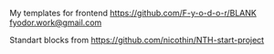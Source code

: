 My templates for frontend
https://github.com/F-y-o-d-o-r/BLANK
fyodor.work@gmail.com

Standart blocks from https://github.com/nicothin/NTH-start-project
